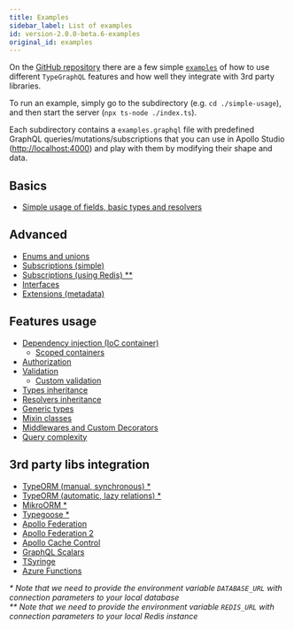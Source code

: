 ```yaml
---
title: Examples
sidebar_label: List of examples
id: version-2.0.0-beta.6-examples
original_id: examples
---
```


On the [GitHub repository](https://github.com/MichalLytek/type-graphql) there are a few simple [`examples`](https://github.com/MichalLytek/type-graphql/tree/v2.0.0-beta.6/examples) of how to use different `TypeGraphQL` features and how well they integrate with 3rd party libraries.

To run an example, simply go to the subdirectory (e.g. `cd ./simple-usage`), and then start the server (`npx ts-node ./index.ts`).

Each subdirectory contains a `examples.graphql` file with predefined GraphQL queries/mutations/subscriptions that you can use in Apollo Studio (<http://localhost:4000>) and play with them by modifying their shape and data.

## Basics

- [Simple usage of fields, basic types and resolvers](https://github.com/MichalLytek/type-graphql/tree/v2.0.0-beta.6/examples/simple-usage)

## Advanced

- [Enums and unions](https://github.com/MichalLytek/type-graphql/tree/v2.0.0-beta.6/examples/enums-and-unions)
- [Subscriptions (simple)](https://github.com/MichalLytek/type-graphql/tree/v2.0.0-beta.6/examples/simple-subscriptions)
- [Subscriptions (using Redis) \*\*](https://github.com/MichalLytek/type-graphql/tree/v2.0.0-beta.6/examples/redis-subscriptions)
- [Interfaces](https://github.com/MichalLytek/type-graphql/tree/v2.0.0-beta.6/examples/interfaces-inheritance)
- [Extensions (metadata)](https://github.com/MichalLytek/type-graphql/tree/v2.0.0-beta.6/examples/extensions)

## Features usage

- [Dependency injection (IoC container)](https://github.com/MichalLytek/type-graphql/tree/v2.0.0-beta.6/examples/using-container)
  - [Scoped containers](https://github.com/MichalLytek/type-graphql/tree/v2.0.0-beta.6/examples/using-scoped-container)
- [Authorization](https://github.com/MichalLytek/type-graphql/tree/v2.0.0-beta.6/examples/authorization)
- [Validation](https://github.com/MichalLytek/type-graphql/tree/v2.0.0-beta.6/examples/automatic-validation)
  - [Custom validation](https://github.com/MichalLytek/type-graphql/tree/v2.0.0-beta.6/examples/custom-validation)
- [Types inheritance](https://github.com/MichalLytek/type-graphql/tree/v2.0.0-beta.6/examples/interfaces-inheritance)
- [Resolvers inheritance](https://github.com/MichalLytek/type-graphql/tree/v2.0.0-beta.6/examples/resolvers-inheritance)
- [Generic types](https://github.com/MichalLytek/type-graphql/tree/v2.0.0-beta.6/examples/generic-types)
- [Mixin classes](https://github.com/MichalLytek/type-graphql/tree/v2.0.0-beta.6/examples/mixin-classes)
- [Middlewares and Custom Decorators](https://github.com/MichalLytek/type-graphql/tree/v2.0.0-beta.6/examples/middlewares-custom-decorators)
- [Query complexity](https://github.com/MichalLytek/type-graphql/tree/v2.0.0-beta.6/examples/query-complexity)

## 3rd party libs integration

- [TypeORM (manual, synchronous) \*](https://github.com/MichalLytek/type-graphql/tree/v2.0.0-beta.6/examples/typeorm-basic-usage)
- [TypeORM (automatic, lazy relations) \*](https://github.com/MichalLytek/type-graphql/tree/v2.0.0-beta.6/examples/typeorm-lazy-relations)
- [MikroORM \*](https://github.com/MichalLytek/type-graphql/tree/v2.0.0-beta.6/examples/mikro-orm)
- [Typegoose \*](https://github.com/MichalLytek/type-graphql/tree/v2.0.0-beta.6/examples/typegoose)
- [Apollo Federation](https://github.com/MichalLytek/type-graphql/tree/v2.0.0-beta.6/examples/apollo-federation)
- [Apollo Federation 2](https://github.com/MichalLytek/type-graphql/tree/v2.0.0-beta.6/examples/apollo-federation-2)
- [Apollo Cache Control](https://github.com/MichalLytek/type-graphql/tree/v2.0.0-beta.6/examples/apollo-cache)
- [GraphQL Scalars](https://github.com/MichalLytek/type-graphql/tree/v2.0.0-beta.6/examples/graphql-scalars)
- [TSyringe](https://github.com/MichalLytek/type-graphql/tree/v2.0.0-beta.6/examples/tsyringe)
- [Azure Functions](https://github.com/MichalLytek/type-graphql/tree/v2.0.0-beta.6/examples/azure-functions)

_\* Note that we need to provide the environment variable `DATABASE_URL` with connection parameters to your local database_ \
_\*\* Note that we need to provide the environment variable `REDIS_URL` with connection parameters to your local Redis instance_
